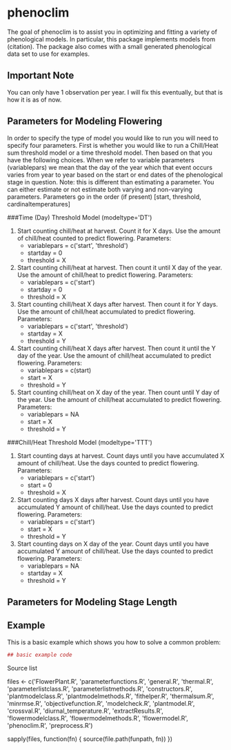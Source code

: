 
# phenoclim

The goal of phenoclim is to assist you in optimizing and fitting a variety of phenological models. In particular, this package implements models from (citation). The package also comes with a small generated phenological data set to use for examples.

## Important Note
You can only have 1 observation per year. I will fix this eventually, but that is how it is as of now.

## Parameters for Modeling Flowering

In order to specify the type of model you would like to run you will need to specify four parameters. First is whether you would like to run a Chill/Heat sum threshold model or a time threshold model. Then based on that you have the following choices. When we refer to variable parameters (variablepars) we mean that the day of the year which that event occurs varies from year to year based on the start or end dates of the phenological stage in question. Note: this is different than estimating a parameter. You can either estimate or not estimate both varying and non-varying parameters. Parameters go in the order (if present) [start, threshold, cardinaltemperatures]
 
###Time (Day) Threshold Model (modeltype='DT')
1. Start counting chill/heat at harvest. Count it for X days. Use the amount of chill/heat counted to predict flowering. Parameters:
    * variablepars = c('start', 'threshold')
    * startday = 0
    * threshold = X
2. Start counting chill/heat at harvest. Then count it until X day of the year. Use the amount of chill/heat to predict flowering. Parameters:
    * variablepars = c('start')
    * startday = 0
    * threshold = X
3. Start counting chill/heat X days after harvest. Then count it for Y days. Use the amount of chill/heat accumulated to predict flowering. Parameters:
    * variablepars = c('start', 'threshold')
    * startday = X
    * threshold = Y
4. Start counting chill/heat X days after harvest. Then count it until the Y day of the year. Use the amount of chill/heat accumulated to predict flowering. Parameters:
    * variablepars = c(start)
    * start = X
    * threshold = Y
5. Start counting chill/heat on X day of the year. Then count until Y day of the year. Use the amount of chill/heat accumulated to predict flowering. Parameters:
    * variablepars = NA
    * start = X
    * threshold = Y

###Chill/Heat Threshold Model (modeltype='TTT')
1. Start counting days at harvest. Count days until you have accumulated X amount of chill/heat. Use the days counted to predict flowering. Parameters:
    * variablepars = c('start')
    * start = 0
    * threshold = X
2. Start counting days X days after harvest. Count days until you have accumulated Y amount of chill/heat. Use the days counted to predict flowering. Parameters:
    * variablepars = c('start')
    * start = X
    * threshold = Y
3. Start counting days on X day of the year. Count days until you have accumulated Y amount of chill/heat. Use the days counted to predict flowering. Parameters:
    * variablepars = NA
    * startday = X
    * threshold = Y


## Parameters for Modeling Stage Length
    




## Example

This is a basic example which shows you how to solve a common problem:

``` r
## basic example code
```


Source list

files <- c('FlowerPlant.R',
    'parameterfunctions.R',
    'general.R',
    'thermal.R',
    'parameterlistclass.R',
    'parameterlistmethods.R',
    'constructors.R',
    'plantmodelclass.R',
    'plantmodelmethods.R',
    'fithelper.R',
    'thermalsum.R',
    'minrmse.R',
    'objectivefunction.R',
    'modelcheck.R',
    'plantmodel.R',
    'crossval.R',
    'diurnal_temperature.R',
    'extractResults.R',
    'flowermodelclass.R',
    'flowermodelmethods.R',
    'flowermodel.R',
    'phenoclim.R',
    'preprocess.R')

sapply(files, function(fn) {
    source(file.path(funpath, fn))
})



